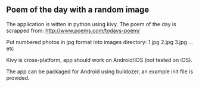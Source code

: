 ## Poem of the day with a random image ##

The application is witten in python using kivy. The poem of the day is scrapped from: http://www.poems.com/todays-poem/

Put numbered photos in jpg format into images directory:
	1.jpg
	2.jpg
	3.jpg 	... etc


Kivy is cross-platform, app should work on Android/iOS (not tested on iOS).

The app can be packaged for Android using buildozer, an example init file is provided.
